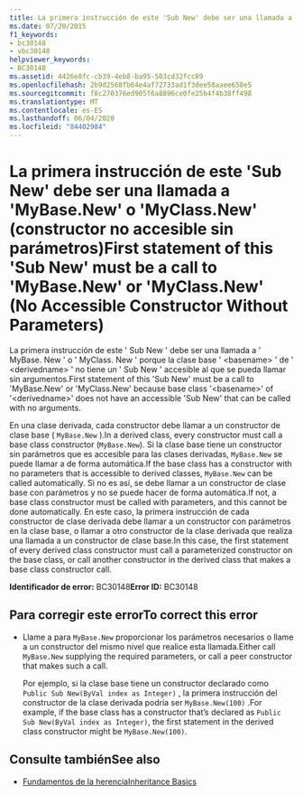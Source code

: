 ```yaml
---
title: La primera instrucción de este 'Sub New' debe ser una llamada a 'MyBase.New' o 'MyClass.New' (constructor no accesible sin parámetros)
ms.date: 07/20/2015
f1_keywords:
- bc30148
- vbc30148
helpviewer_keywords:
- BC30148
ms.assetid: 4426e8fc-cb39-4eb8-ba95-503cd32fcc89
ms.openlocfilehash: 2b9d2568fb64e4af72733ad1f3dee58aaee650e5
ms.sourcegitcommit: f8c270376ed905f6a8896ce0fe25b4f4b38ff498
ms.translationtype: MT
ms.contentlocale: es-ES
ms.lasthandoff: 06/04/2020
ms.locfileid: "84402984"
---
```

# <a name="first-statement-of-this-sub-new-must-be-a-call-to-mybasenew-or-myclassnew-no-accessible-constructor-without-parameters"></a><span data-ttu-id="894fb-102">La primera instrucción de este 'Sub New' debe ser una llamada a 'MyBase.New' o 'MyClass.New' (constructor no accesible sin parámetros)</span><span class="sxs-lookup"><span data-stu-id="894fb-102">First statement of this 'Sub New' must be a call to 'MyBase.New' or 'MyClass.New' (No Accessible Constructor Without Parameters)</span></span>
<span data-ttu-id="894fb-103">La primera instrucción de este ' Sub New ' debe ser una llamada a ' MyBase. New ' o ' MyClass. New ' porque la clase base ' \<basename> ' de ' \<derivedname> ' no tiene un ' Sub New ' accesible al que se pueda llamar sin argumentos.</span><span class="sxs-lookup"><span data-stu-id="894fb-103">First statement of this 'Sub New' must be a call to 'MyBase.New' or 'MyClass.New' because base class '\<basename>' of '\<derivedname>' does not have an accessible 'Sub New' that can be called with no arguments.</span></span>  
  
 <span data-ttu-id="894fb-104">En una clase derivada, cada constructor debe llamar a un constructor de clase base ( `MyBase.New` ).</span><span class="sxs-lookup"><span data-stu-id="894fb-104">In a derived class, every constructor must call a base class constructor (`MyBase.New`).</span></span> <span data-ttu-id="894fb-105">Si la clase base tiene un constructor sin parámetros que es accesible para las clases derivadas, `MyBase.New` se puede llamar a de forma automática.</span><span class="sxs-lookup"><span data-stu-id="894fb-105">If the base class has a constructor with no parameters that is accessible to derived classes, `MyBase.New` can be called automatically.</span></span> <span data-ttu-id="894fb-106">Si no es así, se debe llamar a un constructor de clase base con parámetros y no se puede hacer de forma automática.</span><span class="sxs-lookup"><span data-stu-id="894fb-106">If not, a base class constructor must be called with parameters, and this cannot be done automatically.</span></span> <span data-ttu-id="894fb-107">En este caso, la primera instrucción de cada constructor de clase derivada debe llamar a un constructor con parámetros en la clase base, o llamar a otro constructor de la clase derivada que realiza una llamada a un constructor de clase base.</span><span class="sxs-lookup"><span data-stu-id="894fb-107">In this case, the first statement of every derived class constructor must call a parameterized constructor on the base class, or call another constructor in the derived class that makes a base class constructor call.</span></span>  
  
 <span data-ttu-id="894fb-108">**Identificador de error:** BC30148</span><span class="sxs-lookup"><span data-stu-id="894fb-108">**Error ID:** BC30148</span></span>  
  
## <a name="to-correct-this-error"></a><span data-ttu-id="894fb-109">Para corregir este error</span><span class="sxs-lookup"><span data-stu-id="894fb-109">To correct this error</span></span>  
  
- <span data-ttu-id="894fb-110">Llame a para `MyBase.New` proporcionar los parámetros necesarios o llame a un constructor del mismo nivel que realice esta llamada.</span><span class="sxs-lookup"><span data-stu-id="894fb-110">Either call `MyBase.New` supplying the required parameters, or call a peer constructor that makes such a call.</span></span>  
  
     <span data-ttu-id="894fb-111">Por ejemplo, si la clase base tiene un constructor declarado como `Public Sub New(ByVal index as Integer)` , la primera instrucción del constructor de la clase derivada podría ser `MyBase.New(100)` .</span><span class="sxs-lookup"><span data-stu-id="894fb-111">For example, if the base class has a constructor that’s declared as `Public Sub New(ByVal index as Integer)`, the first statement in the derived class constructor might be `MyBase.New(100)`.</span></span>  
  
## <a name="see-also"></a><span data-ttu-id="894fb-112">Consulte también</span><span class="sxs-lookup"><span data-stu-id="894fb-112">See also</span></span>

- [<span data-ttu-id="894fb-113">Fundamentos de la herencia</span><span class="sxs-lookup"><span data-stu-id="894fb-113">Inheritance Basics</span></span>](../../programming-guide/language-features/objects-and-classes/inheritance-basics.md)

